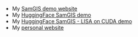 - My [SamGIS demo website](https://ml-trinca.tornidor.com)
- My [HuggingFace SamGIS demo](https://huggingface.co/spaces/aletrn/samgis)
- My [HuggingFace SamGIS - LISA on CUDA demo](https://huggingface.co/spaces/aletrn/samgis-lisa-on-cuda)
- My [personal website](https://trinca.tornidor.com)
